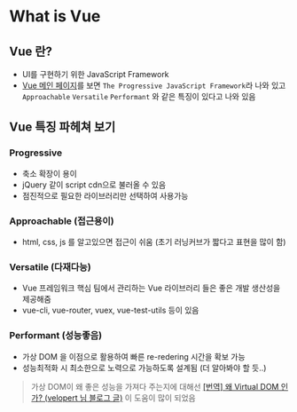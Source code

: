 # What is Vue

## Vue 란?

- UI를 구현하기 위한 JavaScript Framework
- [Vue 메인 페이지](https://vuejs.org/)를 보면 `The Progressive JavaScript Framework`라 나와 있고 `Approachable` `Versatile` `Performant` 와 같은 특징이 있다고 나와 있음

## Vue 특징 파헤쳐 보기

### Progressive

- 축소 확장이 용이
- jQuery 같이 script cdn으로 불러올 수 있음
- 점진적으로 필요한 라이브러리만 선택하여 사용가능

### Approachable (접근용이)

- html, css, js 를 알고있으면 접근이 쉬움 (초기 러닝커브가 짧다고 표현을 많이 함)

### Versatile (다재다능)

- Vue 프레임워크 핵심 팀에서 관리하는 Vue 라이브러리 들은 좋은 개발 생산성을 제공해줌
- vue-cli, vue-router, vuex, vue-test-utils 등이 있음

### Performant (성능좋음)

- 가상 DOM 을 이점으로 활용하여 빠른 re-redering 시간을 확보 가능
- 성능최적화 시 최소한으로 노력으로 가능하도록 설계됨 (더 알아봐야 할 듯..)

> 가상 DOM이 왜 좋은 성능을 가져다 주는지에 대해선 [[번역] 왜 Virtual DOM 인가? (velopert 님 블로그 글)](https://velopert.com/3236) 이 도움이 많이 되었음
